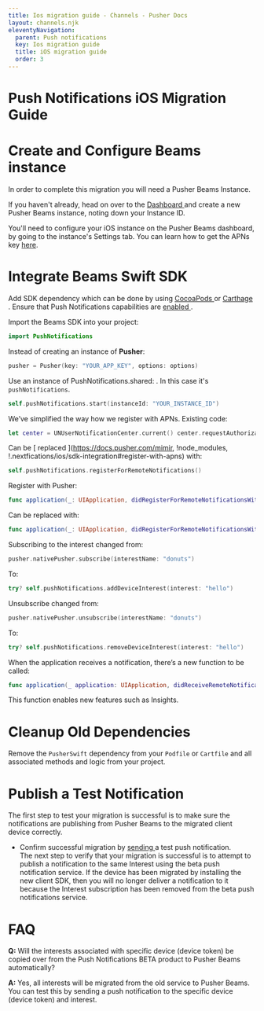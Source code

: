 ```yaml
---
title: Ios migration guide - Channels - Pusher Docs
layout: channels.njk
eleventyNavigation: 
  parent: Push notifications
  key: Ios migration guide
  title: iOS migration guide
  order: 3
---
```

# Push Notifications iOS Migration Guide
 
# Create and Configure Beams instance
 
In order to complete this migration you will need a Pusher Beams Instance. 
 
If you haven't already, head on over to the <a href="https://dashboard.pusher.com/beams" target="_blank"> Dashboard </a> and create a new Pusher Beams instance, noting down your Instance ID. 
 
You'll need to configure your iOS instance on the Pusher Beams dashboard, by going to the instance's Settings tab. You can learn how to get the APNs key [here](/docs/beams/getting-started/ios/configure-apns). 
 
# Integrate Beams Swift SDK
 
Add SDK dependency which can be done by using [ CocoaPods ](https://github.com/pusher/push-notifications-swift#cocoapods) or [ Carthage ](https://github.com/pusher/push-notifications-swift#carthage) . Ensure that Push Notifications capabilities are [ enabled ](/docs/beams/getting-started/ios/sdk-integration#enable-capabilities) . 
 
Import the Beams SDK into your project:
 
```swift
import PushNotifications
```
 
Instead of creating an instance of **Pusher**: 
 
```swift
pusher = Pusher(key: "YOUR_APP_KEY", options: options)
```
 
Use an instance of PushNotifications.shared: . In this case it's `pushNotifications`. 
 
```swift
self.pushNotifications.start(instanceId: "YOUR_INSTANCE_ID")
```
 
We’ve simplified the way how we register with APNs. Existing code: 
 
```swift
let center = UNUserNotificationCenter.current() center.requestAuthorization(options: [.alert, .sound, .badge]) { (granted, error) in // Handle user allowing / declining notification permission. Example: if (granted) { DispatchQueue.main.async(execute: { application.registerForRemoteNotifications() }) } else { print("User declined notification permissions") } }
```
 
Can be [ replaced ](https://docs.pusher.com/mimir, !node_modules, !.nextfications/ios/sdk-integration#register-with-apns) with: 
 
```swift
self.pushNotifications.registerForRemoteNotifications()
```
 
Register with Pusher:
 
```swift
func application(_: UIApplication, didRegisterForRemoteNotificationsWithDeviceToken deviceToken: Data) { pusher.nativePusher.register(deviceToken: deviceToken) }
```
 
Can be replaced with:
 
```swift
func application(_: UIApplication, didRegisterForRemoteNotificationsWithDeviceToken deviceToken: Data) { self.pushNotifications.registerDeviceToken(deviceToken) }
```
 
Subscribing to the interest changed from:
 
```swift
pusher.nativePusher.subscribe(interestName: "donuts")
```
 
To:
 
```swift
try? self.pushNotifications.addDeviceInterest(interest: "hello")
```
 
Unsubscribe changed from:
 
```swift
pusher.nativePusher.unsubscribe(interestName: "donuts")
```
 
To:
 
```swift
try? self.pushNotifications.removeDeviceInterest(interest: "hello")
```
 
When the application receives a notification, there’s a new function to be called: 
 
```swift
func application(_ application: UIApplication, didReceiveRemoteNotification userInfo: [AnyHashable: Any], fetchCompletionHandler completionHandler: @escaping (UIBackgroundFetchResult) -> Void) { let remoteNotificationType = self.pushNotifications.handleNotification(userInfo: userInfo) if remoteNotificationType == .ShouldIgnore { return } }
```
 
This function enables new features such as Insights.
 
# Cleanup Old Dependencies
 
Remove the `PusherSwift` dependency from your `Podfile` or `Cartfile` and all associated methods and logic from your project. 
 
# Publish a Test Notification
 
The first step to test your migration is successful is to make sure the notifications are publishing from Pusher Beams to the migrated client device correctly. 
  *  Confirm successful migration by [ sending ](/docs/beams/getting-started/ios/publish-notifications) a test push notification.   
The next step to verify that your migration is successful is to attempt to publish a notification to the same Interest using the beta push notification service. If the device has been migrated by installing the new client SDK, then you will no longer deliver a notification to it because the Interest subscription has been removed from the beta push notifications service. 
 
# FAQ
 
**Q:** Will the interests associated with specific device (device token) be copied over from the Push Notifications BETA product to Pusher Beams automatically? 
 
**A:** Yes, all interests will be migrated from the old service to Pusher Beams. You can test this by sending a push notification to the specific device (device token) and interest. 

